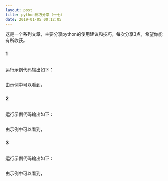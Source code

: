 ```yaml
---
layout: post
title: python技巧分享（十七）
date: 2019-01-05 00:12:05
---
```


这是一个系列文章，主要分享python的使用建议和技巧，每次分享3点，希望你能有所收获。

### 1

```python

```

运行示例代码输出如下：

```
```

由示例中可以看到，

### 2

```python

```

运行示例代码输出如下：

```
```


由示例中可以看到，

### 3

```python

```

运行示例代码输出如下：

```
```

由示例中可以看到，